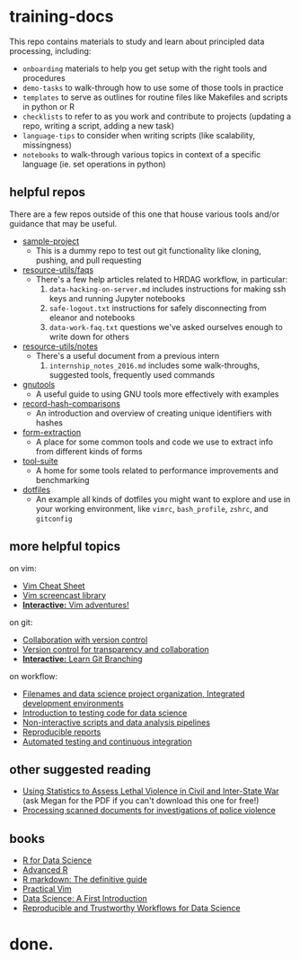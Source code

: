 # training-docs
This repo contains materials to study and learn about principled data processing, including:
- `onboarding` materials to help you get setup with the right tools and procedures
- `demo-tasks` to walk-through how to use some of those tools in practice
- `templates` to serve as outlines for routine files like Makefiles and scripts in python or R
- `checklists` to refer to as you work and contribute to projects (updating a repo, writing a script, adding a new task)
- `language-tips` to consider when writing scripts (like scalability, missingness)
- `notebooks` to walk-through various topics in context of a specific language (ie. set operations in python)

## helpful repos
There are a few repos outside of this one that house various tools and/or guidance that may be useful.

- [sample-project](https://github.com/baileyb0t/sample_project)
    - This is a dummy repo to test out git functionality like cloning, pushing, and pull requesting
- [resource-utils/faqs](https://github.com/HRDAG/resource-utils/tree/master/faqs)
    - There's a few help articles related to HRDAG workflow, in particular:
        1. `data-hacking-on-server.md` includes instructions for making ssh keys and running Jupyter notebooks
        2. `safe-logout.txt` instructions for safely disconnecting from eleanor and notebooks 
        3. `data-work-faq.txt` questions we've asked ourselves enough to write down for others
- [resource-utils/notes](https://github.com/HRDAG/resource-utils/tree/master/notes)
    - There's a useful document from a previous intern
        1. `internship_notes_2016.md` includes some walk-throughs, suggested tools, frequently used commands
- [gnutools](https://github.com/tarakc02/gnutools/)
    - A useful guide to using GNU tools more effectively with examples
- [record-hash-comparisons](https://github.com/tarakc02/record-hash-comparisons)
    - An introduction and overview of creating unique identifiers with hashes
- [form-extraction](https://github.com/HRDAG/form-extraction)
    - A place for some common tools and code we use to extract info from different kinds of forms
- [tool-suite](https://github.com/baileyb0t/tool-suite)
    - A home for some tools related to performance improvements and benchmarking
- [dotfiles](https://github.com/tarakc02/dotfiles)
    - An example all kinds of dotfiles you might want to explore and use in your working environment, like `vimrc`, `bash_profile`, `zshrc`, and `gitconfig`

## more helpful topics
on vim:
- [Vim Cheat Sheet](https://vim.rtorr.com/)
- [Vim screencast library](http://vimcasts.org/)
- [**Interactive:** Vim adventures!](https://vim-adventures.com/)

on git:
- [Collaboration with version control](https://datasciencebook.ca/Getting-started-with-version-control.html)
- [Version control for transparency and collaboration](https://ubc-dsci.github.io/reproducible-and-trustworthy-workflows-for-data-science/materials/lectures/02-version-control-1.html)
- [**Interactive:** Learn Git Branching](https://learngitbranching.js.org/?locale=en_US)

on workflow:
- [Filenames and data science project organization, Integrated development environments](https://ubc-dsci.github.io/reproducible-and-trustworthy-workflows-for-data-science/materials/lectures/03-filenames-project-organization.html)
- [Introduction to testing code for data science](https://ubc-dsci.github.io/reproducible-and-trustworthy-workflows-for-data-science/materials/lectures/06-intro-to-testing-code.html)
- [Non-interactive scripts and data analysis pipelines](https://ubc-dsci.github.io/reproducible-and-trustworthy-workflows-for-data-science/materials/lectures/07-scripts-and-pipelines.html)
- [Reproducible reports](https://ubc-dsci.github.io/reproducible-and-trustworthy-workflows-for-data-science/materials/lectures/08-reproducible-reports.html)
- [Automated testing and continuous integration](https://ubc-dsci.github.io/reproducible-and-trustworthy-workflows-for-data-science/materials/lectures/10-continuous-integration.html)

## other suggested reading
- [Using Statistics to Assess Lethal Violence in Civil and Inter-State War](https://www.annualreviews.org/doi/pdf/10.1146/annurev-statistics-030718-105222#article-denial) (ask Megan for the PDF if you can't download this one for free!)
- [Processing scanned documents for investigations of police violence](https://hrdag.org/tech-notes/processing-scanned-docs-for-investigation-police-violence.html)

## books
- [R for Data Science](https://r4ds.had.co.nz/)
- [Advanced R](https://adv-r.hadley.nz/)
- [R markdown: The definitive guide](https://bookdown.org/yihui/rmarkdown/)
- [Practical Vim](https://bookarchive.net/pdf/practical-vim/)
- [Data Science: A First Introduction](https://datasciencebook.ca/)
- [Reproducible and Trustworthy Workflows for Data Science](https://ubc-dsci.github.io/reproducible-and-trustworthy-workflows-for-data-science/README.html)

# done.
